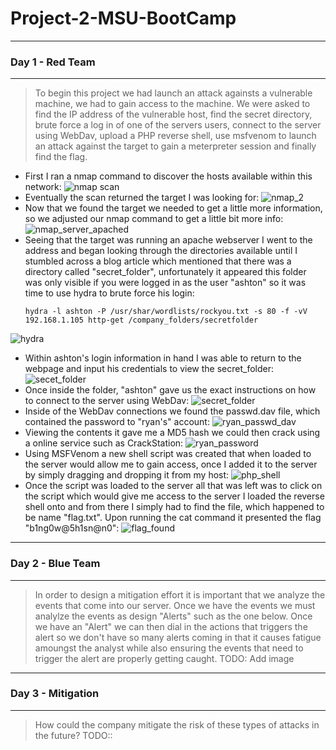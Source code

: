 # Project-2-MSU-BootCamp
___
### Day 1 - Red Team
___
> To begin this project we had launch an attack againsts a vulnerable machine, we had to gain access to the machine.  We were asked to find the IP address of the vulnerable host, find the secret directory, brute force a log in of one of the servers users, connect to the server using WebDav, upload a PHP reverse shell, use msfvenom to launch an attack against the target to gain a meterpreter session and finally find the flag.

- First I ran a nmap command to discover the hosts available within this network:
![nmap scan](https://user-images.githubusercontent.com/96896057/176231038-50e01034-7818-4772-9f70-7a10cb988e0e.png)
- Eventually the scan returned the target I was looking for:
![nmap_2](https://user-images.githubusercontent.com/96896057/176231730-0db7a09b-d9a4-4fc7-8020-fef48e89cf3e.png)
- Now that we found the target we needed to get a little more information, so we adjusted our nmap command to get a little bit more info:
![nmap_server_apached](https://user-images.githubusercontent.com/96896057/176231440-b2c22547-d190-473e-b334-8e508b907393.png)
- Seeing that the target was running an apache webserver I went to the address and began looking through the directories available until I stumbled across a blog article which mentioned that there was a directory called "secret_folder", unfortunately it appeared this folder was only visible if you were logged in as the user "ashton" so it was time to use hydra to brute force his login:
    ```
    hydra -l ashton -P /usr/shar/wordlists/rockyou.txt -s 80 -f -vV 192.168.1.105 http-get /company_folders/secretfolder
    ```
![hydra](https://user-images.githubusercontent.com/96896057/176233538-21b90ef2-7b7e-401c-a6e2-9856a7b06fb0.png)

- Within ashton's login information in hand I was able to return to the webpage and input his credentials to view the secret_folder:
![secet_folder](https://user-images.githubusercontent.com/96896057/176232865-376a2a12-945f-4f8a-89c6-05b5d2371bee.png)
- Once inside the folder, "ashton" gave us the exact instructions on how to connect to the server using WebDav:
![secret_folder](https://user-images.githubusercontent.com/96896057/176234505-173b6d1b-f0fd-408c-bc0d-c39aff3a534a.png)
- Inside of the WebDav connections we found the passwd.dav file, which contained the password to "ryan's" account:
![ryan_passwd_dav](https://user-images.githubusercontent.com/96896057/176234787-0731b214-c701-4775-97e1-28240cc1da7b.png)
- Viewing the contents it gave me a MD5 hash we could then crack using a online service such as CrackStation:
![ryan_password](https://user-images.githubusercontent.com/96896057/176235042-50d11fcf-f147-4a70-981f-c13df6866abe.png)
- Using MSFVenom a new shell script was created that when loaded to the server would allow me to gain access, once I added it to the server by simply dragging and dropping it from my host:
![php_shell](https://user-images.githubusercontent.com/96896057/176235590-e6abd385-62b2-4b26-9762-3d6f96e84adc.png)
- Once the script was loaded to the server all that was left was to click on the script which would give me access to the server I loaded the reverse shell onto and from there I simply had to find the file, which happened to be name "flag.txt".  Upon running the cat command it presented the flag "b1ng0w@5h1sn@n0":
![flag_found](https://user-images.githubusercontent.com/96896057/176236349-5cc8ae0f-c2f1-4a5b-a953-a5464dc3132f.png)

___
### Day 2 - Blue Team 
___
> In order to design a mitigation effort it is important that we analyze the events that come into our server.  Once we have the events we must analylze the events as design "Alerts" such as the one below.  Once we have an "Alert" we can then dial in the actions that triggers the alert so we don't have so many alerts coming in that it causes fatigue amoungst the analyst while also ensuring the events that need to trigger the alert are properly getting caught. 
TODO: Add image
___
### Day 3 - Mitigation
___
> How could the company mitigate the risk of these types of attacks in the future? 
TODO::